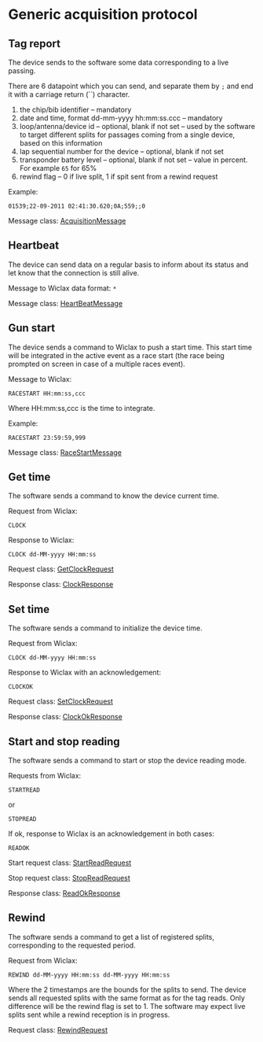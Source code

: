 # Generic acquisition protocol

## Tag report

The device sends to the software some data corresponding to a live passing.

There are 6 datapoint which you can send, and separate them by `;` and end it with a carriage return (``) character.

1. the chip/bib identifier – mandatory
2. date and time, format dd-mm-yyyy hh:mm:ss.ccc – mandatory
3. loop/antenna/device id – optional, blank if not set – used by the software to target different splits for passages
   coming from a single device, based on this information
4. lap sequential number for the device – optional, blank if not set
5. transponder battery level – optional, blank if not set – value in percent. For example `65` for 65%
6. rewind flag – 0 if live split, 1 if spit sent from a rewind request

Example:

```text
01539;22-09-2011 02:41:30.620;0A;559;;0
```


Message class: [AcquisitionMessage](../src/main/java/com/github/csutorasa/wiclax/message/AcquisitionMessage.java)

## Heartbeat

The device can send data on a regular basis to inform about its status and let know that the connection is still alive.

Message to Wiclax data format: `*`

Message class: [HeartBeatMessage](../src/main/java/com/github/csutorasa/wiclax/message/HeartBeatMessage.java)

## Gun start

The device sends a command to Wiclax to push a start time. This start time will be integrated in the active event as a
race start (the race being prompted on screen in case of a multiple races event).

Message to Wiclax:

```text
RACESTART HH:mm:ss,ccc
```

Where HH:mm:ss,ccc is the time to integrate.

Example:

```text
RACESTART 23:59:59,999
```

Message class: [RaceStartMessage](../src/main/java/com/github/csutorasa/wiclax/message/RaceStartMessage.java)

## Get time

The software sends a command to know the device current time.

Request from Wiclax:

```text
CLOCK
```

Response to Wiclax:

```text
CLOCK dd-MM-yyyy HH:mm:ss
```

Request class: [GetClockRequest](../src/main/java/com/github/csutorasa/wiclax/request/GetClockRequest.java)

Response class: [ClockResponse](../src/main/java/com/github/csutorasa/wiclax/response/ClockResponse.java)

## Set time

The software sends a command to initialize the device time.

Request from Wiclax:

```text
CLOCK dd-MM-yyyy HH:mm:ss
```

Response to Wiclax with an acknowledgement:

```text
CLOCKOK
```

Request class: [SetClockRequest](../src/main/java/com/github/csutorasa/wiclax/request/SetClockRequest.java)

Response class: [ClockOkResponse](../src/main/java/com/github/csutorasa/wiclax/response/ClockOkResponse.java)

## Start and stop reading

The software sends a command to start or stop the device reading mode.

Requests from Wiclax:

```text
STARTREAD
```

or

```text
STOPREAD
```

If ok, response to Wiclax is an acknowledgement in both cases:

```text
READOK
```

Start request class: [StartReadRequest](../src/main/java/com/github/csutorasa/wiclax/request/StartReadRequest.java)

Stop request class: [StopReadRequest](../src/main/java/com/github/csutorasa/wiclax/request/StopReadRequest.java)

Response class: [ReadOkResponse](../src/main/java/com/github/csutorasa/wiclax/response/ReadOkResponse.java)

## Rewind

The software sends a command to get a list of registered splits, corresponding to the requested period.

Request from Wiclax:

```text
REWIND dd-MM-yyyy HH:mm:ss dd-MM-yyyy HH:mm:ss
```

Where the 2 timestamps are the bounds for the splits to send. The device sends all requested splits with the same format
as for the tag reads. Only difference will be the rewind flag is set to 1. The software may expect live splits sent
while a rewind reception is in progress.

Request class: [RewindRequest](../src/main/java/com/github/csutorasa/wiclax/request/RewindRequest.java)
